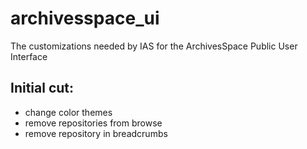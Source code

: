 ﻿# archivesspace_uiThe customizations needed by IAS for the ArchivesSpace Public User Interface## Initial cut:- change color themes- remove repositories from browse- remove repository in breadcrumbs